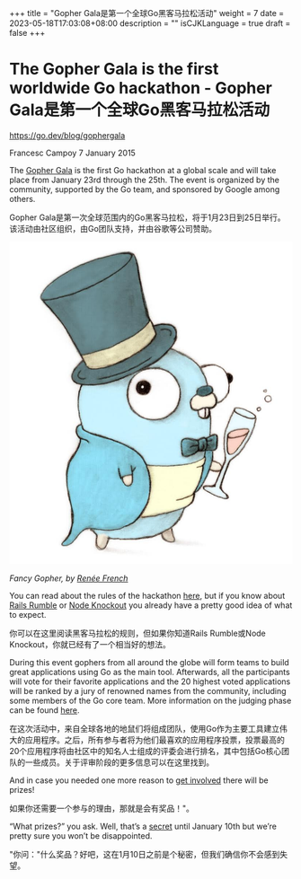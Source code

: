 +++
title = "Gopher Gala是第一个全球Go黑客马拉松活动"
weight = 7
date = 2023-05-18T17:03:08+08:00
description = ""
isCJKLanguage = true
draft = false
+++

# The Gopher Gala is the first worldwide Go hackathon - Gopher Gala是第一个全球Go黑客马拉松活动

https://go.dev/blog/gophergala

Francesc Campoy
7 January 2015

The [Gopher Gala](http://gophergala.com/) is the first Go hackathon at a global scale and will take place from January 23rd through the 25th. The event is organized by the community, supported by the Go team, and sponsored by Google among others.

Gopher Gala是第一次全球范围内的Go黑客马拉松，将于1月23日到25日举行。该活动由社区组织，由Go团队支持，并由谷歌等公司赞助。

![img](TheGopherGalaIsTheFirstWorldwideGoHackathon_img/fancygopher.jpg)

*Fancy Gopher, by* [*Renée French*](http://www.reneefrench.com/)

You can read about the rules of the hackathon [here](http://gophergala.com/rules/), but if you know about [Rails Rumble](http://railsrumble.com/) or [Node Knockout](http://nodeknockout.com/) you already have a pretty good idea of what to expect.

你可以在这里阅读黑客马拉松的规则，但如果你知道Rails Rumble或Node Knockout，你就已经有了一个相当好的想法。

During this event gophers from all around the globe will form teams to build great applications using Go as the main tool. Afterwards, all the participants will vote for their favorite applications and the 20 highest voted applications will be ranked by a jury of renowned names from the community, including some members of the Go core team. More information on the judging phase can be found [here](http://gophergala.com/judging/).

在这次活动中，来自全球各地的地鼠们将组成团队，使用Go作为主要工具建立伟大的应用程序。之后，所有参与者将为他们最喜欢的应用程序投票，投票最高的20个应用程序将由社区中的知名人士组成的评委会进行排名，其中包括Go核心团队的一些成员。关于评审阶段的更多信息可以在这里找到。

And in case you needed one more reason to [get involved](https://gophers.typeform.com/to/wondM5) there will be prizes!

如果你还需要一个参与的理由，那就是会有奖品！"。

“What prizes?” you ask. Well, that’s a [secret](http://gophergala.com/prizes/) until January 10th but we’re pretty sure you won’t be disappointed.

"你问："什么奖品？好吧，这在1月10日之前是个秘密，但我们确信你不会感到失望。
